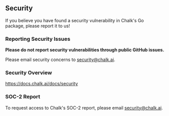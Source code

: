 ## Security

If you believe you have found a security vulnerability in Chalk's Go package, please report it to us!

### Reporting Security Issues

**Please do not report security vulnerabilities through public GitHub issues.**

Please email security concerns to [security@chalk.ai](mailto:security@chalk.ai).

### Security Overview

https://docs.chalk.ai/docs/security

### SOC-2 Report

To request access to Chalk's SOC-2 report, please email [security@chalk.ai](mailto:security@chalk.ai).
